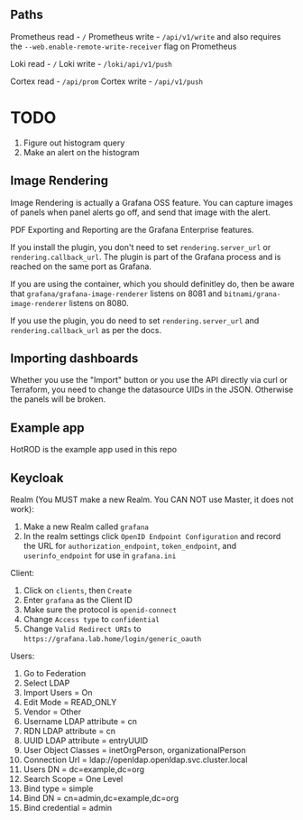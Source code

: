 ## Paths

Prometheus read - `/`
Prometheus write - `/api/v1/write` and also requires the `--web.enable-remote-write-receiver` flag on Prometheus

Loki read - `/`
Loki write - `/loki/api/v1/push`

Cortex read - `/api/prom`
Cortex write - `/api/v1/push`

# TODO
1. Figure out histogram query
1. Make an alert on the histogram


## Image Rendering
Image Rendering is actually a Grafana OSS feature. You can capture images of panels when panel alerts go off, and send that image with the alert.

PDF Exporting and Reporting are the Grafana Enterprise features.

If you install the plugin, you don't need to set `rendering.server_url` or `rendering.callback_url`. The plugin is part of the Grafana process and is reached on the same port as Grafana.

If you are using the container, which you should definitley do, then be aware that `grafana/grafana-image-renderer` listens on 8081 and `bitnami/grana-image-renderer` listens on 8080.

If you use the plugin, you do need to set `rendering.server_url` and `rendering.callback_url` as per the docs.


## Importing dashboards
Whether you use the "Import" button or you use the API directly via curl or Terraform, you need to change the datasource UIDs in the JSON. Otherwise the panels will be broken.


## Example app
HotROD is the example app used in this repo

## Keycloak
Realm (You MUST make a new Realm. You CAN NOT use Master, it does not work):
1. Make a new Realm called `grafana`
1. In the realm settings click `OpenID Endpoint Configuration` and record the URL for `authorization_endpoint`, `token_endpoint`, and `userinfo_endpoint` for use in `grafana.ini`

Client:
1. Click on `clients`, then `Create`
1. Enter `grafana` as the Client ID
1. Make sure the protocol is `openid-connect`
1. Change `Access type` to `confidential`
1. Change `Valid Redirect URIs` to `https://grafana.lab.home/login/generic_oauth`

Users:
1. Go to Federation
1. Select LDAP
1. Import Users = On
1. Edit Mode = READ_ONLY
1. Vendor = Other
1. Username LDAP attribute = cn
1. RDN LDAP attribute = cn
1. UUID LDAP attribute = entryUUID
1. User Object Classes = inetOrgPerson, organizationalPerson
1. Connection Url = ldap://openldap.openldap.svc.cluster.local
1. Users DN = dc=example,dc=org
1. Search Scope = One Level
1. Bind type = simple
1. Bind DN = cn=admin,dc=example,dc=org
1. Bind credential = admin

